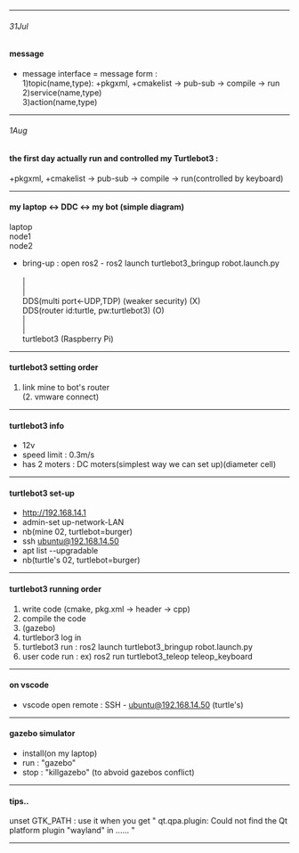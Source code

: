 ***

###### 31Jul <br>
#### message <br>
 - message interface = message form : <br>
    1)topic(name,type): +pkgxml, +cmakelist -> pub-sub -> compile -> run <br>
    2)service(name,type) <br>
    3)action(name,type) <br>

***

###### 1Aug <br>
#### the first day actually run and controlled my Turtlebot3 : <br>
   +pkgxml, +cmakelist -> pub-sub -> compile -> run(controlled by keyboard) <br>

***

#### my laptop  <->  DDC  <->  my bot (simple diagram)  <br> 
 laptop <br>
 node1 <br>	
 node2  <br>
 - bring-up : open ros2 - ros2 launch turtlebot3_bringup robot.launch.py  <br>		 
| <br>
| <br>
DDS(multi port<-UDP,TDP) (weaker security)  (X) <br>
DDS(router id:turtle, pw:turtlebot3) 	      (O) <br>
| <br>
| <br>
turtlebot3 (Raspberry Pi) <br>

***

#### turtlebot3 setting order  <br>
 1. link mine to bot's router <br>
 (2. vmware connect) <br>

***

#### turtlebot3 info  <br>
- 12v <br>
- speed limit : 0.3m/s <br>
- has 2 moters : DC moters(simplest way we can set up)(diameter cell) <br>

***

#### turtlebot3 set-up
 - http://192.168.14.1 <br>
 - admin-set up-network-LAN <br>
 - nb(mine 02, turtlebot=burger) <br>
 - ssh ubuntu@192.168.14.50  <br>
 - apt list --upgradable  <br>
 - nb(turtle's 02, turtlebot=burger) <br>

 ***

#### turtlebot3 running order <br>
 1. write code (cmake, pkg.xml -> header -> cpp)
 2. compile the code
 3. (gazebo)
 4. turtlebor3 log in
 5. turtlebot3 run : ros2 launch turtlebot3_bringup robot.launch.py
 6. user code run : ex) ros2 run turtlebot3_teleop teleop_keyboard

***

#### on vscode  <br>
 - vscode open remote : SSH - ubuntu@192.168.14.50 (turtle's) <br>
 
 ***

#### gazebo simulator  <br>
 - install(on my laptop)  <br>
 - run : "gazebo"  <br>
 - stop : "killgazebo" (to abvoid gazebos conflict)  <br>

***

#### tips..  <br>
unset GTK_PATH : use it when you get " qt.qpa.plugin: Could not find the Qt platform plugin "wayland" in ...... "

***
